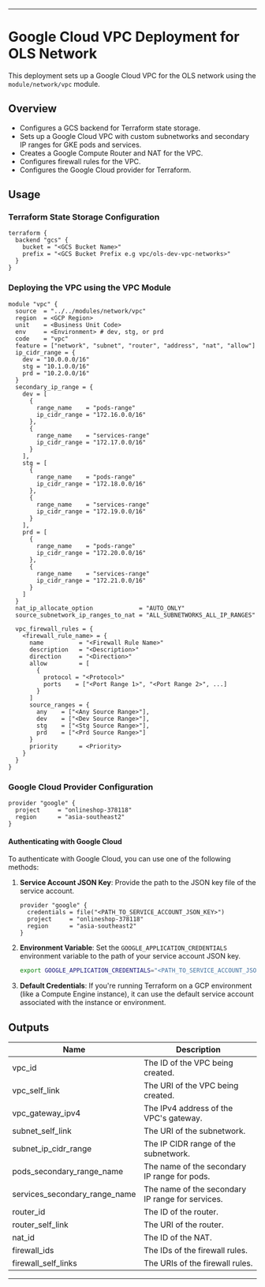 
---

# Google Cloud VPC Deployment for OLS Network

This deployment sets up a Google Cloud VPC for the OLS network using the `module/network/vpc` module.

## Overview

- Configures a GCS backend for Terraform state storage.
- Sets up a Google Cloud VPC with custom subnetworks and secondary IP ranges for GKE pods and services.
- Creates a Google Compute Router and NAT for the VPC.
- Configures firewall rules for the VPC.
- Configures the Google Cloud provider for Terraform.

## Usage

### Terraform State Storage Configuration

```hcl
terraform {
  backend "gcs" {
    bucket = "<GCS Bucket Name>"
    prefix = "<GCS Bucket Prefix e.g vpc/ols-dev-vpc-networks>"
  }
}
```

### Deploying the VPC using the VPC Module

```hcl
module "vpc" {
  source  = "../../modules/network/vpc"
  region  = <GCP Region>
  unit    = <Business Unit Code>
  env     = <Environment> # dev, stg, or prd
  code    = "vpc"
  feature = ["network", "subnet", "router", "address", "nat", "allow"]
  ip_cidr_range = {
    dev = "10.0.0.0/16"
    stg = "10.1.0.0/16"
    prd = "10.2.0.0/16"
  }
  secondary_ip_range = {
    dev = [
      {
        range_name    = "pods-range"
        ip_cidr_range = "172.16.0.0/16"
      },
      {
        range_name    = "services-range"
        ip_cidr_range = "172.17.0.0/16"
      }
    ],
    stg = [
      {
        range_name    = "pods-range"
        ip_cidr_range = "172.18.0.0/16"
      },
      {
        range_name    = "services-range"
        ip_cidr_range = "172.19.0.0/16"
      }
    ],
    prd = [
      {
        range_name    = "pods-range"
        ip_cidr_range = "172.20.0.0/16"
      },
      {
        range_name    = "services-range"
        ip_cidr_range = "172.21.0.0/16"
      }
    ]
  }
  nat_ip_allocate_option             = "AUTO_ONLY"
  source_subnetwork_ip_ranges_to_nat = "ALL_SUBNETWORKS_ALL_IP_RANGES"
  
  vpc_firewall_rules = {
    <firewall_rule_name> = {
      name          = "<Firewall Rule Name>"
      description   = "<Description>"
      direction     = "<Direction>"
      allow         = [
        {
          protocol = "<Protocol>"
          ports    = ["<Port Range 1>", "<Port Range 2>", ...]
        }
      ]
      source_ranges = {
        any    = ["<Any Source Range>"],
        dev    = ["<Dev Source Range>"],
        stg    = ["<Stg Source Range>"],
        prd    = ["<Prd Source Range>"]
      }
      priority      = <Priority>
    }
  }
}
```

### Google Cloud Provider Configuration

```hcl
provider "google" {
  project     = "onlineshop-378118"
  region      = "asia-southeast2"
}
```

#### Authenticating with Google Cloud

To authenticate with Google Cloud, you can use one of the following methods:

1. **Service Account JSON Key**: Provide the path to the JSON key file of the service account.
   ```hcl
   provider "google" {
     credentials = file("<PATH_TO_SERVICE_ACCOUNT_JSON_KEY>")
     project     = "onlineshop-378118"
     region      = "asia-southeast2"
   }
   ```

2. **Environment Variable**: Set the `GOOGLE_APPLICATION_CREDENTIALS` environment variable to the path of your service account JSON key.
   ```bash
   export GOOGLE_APPLICATION_CREDENTIALS="<PATH_TO_SERVICE_ACCOUNT_JSON_KEY>"
   ```

3. **Default Credentials**: If you're running Terraform on a GCP environment (like a Compute Engine instance), it can use the default service account associated with the instance or environment.

## Outputs

| Name                 | Description                                          |
|----------------------|------------------------------------------------------|
| vpc_id               | The ID of the VPC being created.                     |
| vpc_self_link        | The URI of the VPC being created.                    |
| vpc_gateway_ipv4     | The IPv4 address of the VPC's gateway.               |
| subnet_self_link     | The URI of the subnetwork.                           |
| subnet_ip_cidr_range | The IP CIDR range of the subnetwork.                 |
| pods_secondary_range_name | The name of the secondary IP range for pods. |
| services_secondary_range_name | The name of the secondary IP range for services. |
| router_id            | The ID of the router.                                |
| router_self_link     | The URI of the router.                               |
| nat_id               | The ID of the NAT.                                   |
| firewall_ids         | The IDs of the firewall rules.                       |
| firewall_self_links  | The URIs of the firewall rules.                      |

---